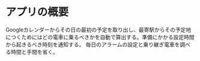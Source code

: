 # アプリの概要
Googleカレンダーからその日の最初の予定を取り出し、最寄駅からその予定地につくためにはどの電車に乗るべきかを自動で算出する。準備にかかる設定時間から起きるべき時刻を通知する。
毎日のアラームの設定と乗り継ぎ電車を調べる時間と手間を省く。
